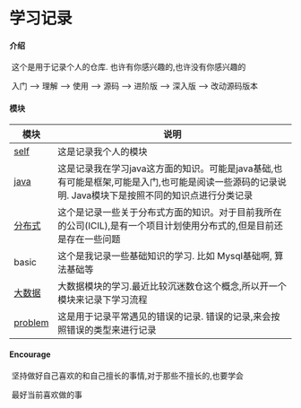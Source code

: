 # 				学习记录


####    介绍

​			这个是用于记录个人的仓库.  也许有你感兴趣的,也许没有你感兴趣的

​			入门 --> 理解 --> 使用 --> 源码 --> 进阶版 --> 深入版 --> 改动源码版本

####      模块



| 模块                           | 说明                                                         |
| ------------------------------ | ------------------------------------------------------------ |
| [self](./self/ReadMe.md)       | 这是记录我个人的模块                                         |
| [java](./java/ReadMe.md)       | 这是记录我在学习java这方面的知识。可能是java基础,也有可能是框架,可能是入门,也可能是阅读一些源码的记录说明.  Java模块下是按照不同的知识点进行分类记录 |
| [分布式](./dcs/ReadMe.md)      | 这个是记录一些关于分布式方面的知识。对于目前我所在的公司(ICIL),是有一个项目计划使用分布式的,但是目前还是存在一些问题 |
| basic                          | 这个是我记录一些基础知识的学习. 比如 Mysql基础啊, 算法基础等 |
| [大数据](./big_data/README.md) | 大数据模块的学习.最近比较沉迷数仓这个概念,所以开一个模块来记录下学习流程 |
| [problem](./problem/ReadMe.md) | 这是用于记录平常遇见的错误的记录. 错误的记录,来会按照错误的类型来进行记录 |



####  Encourage

​    坚持做好自己喜欢的和自己擅长的事情,对于那些不擅长的,也要学会

​    最好当前喜欢做的事